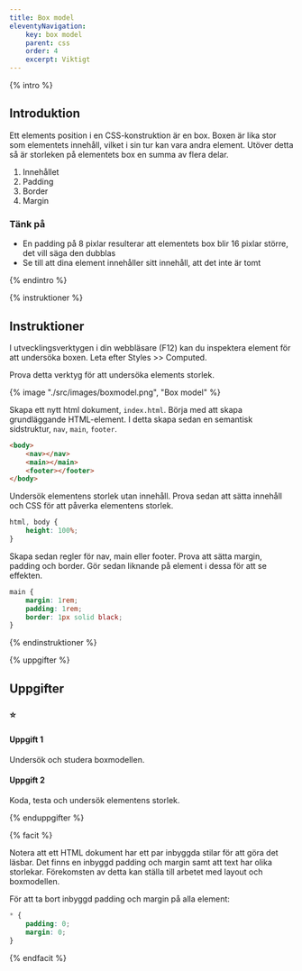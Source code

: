 ```yaml
---
title: Box model
eleventyNavigation:
    key: box model
    parent: css
    order: 4
    excerpt: Viktigt
---
```

{% intro %}

## Introduktion

Ett elements position i en CSS-konstruktion är en box. Boxen är lika stor som elementets innehåll, vilket i sin tur kan vara andra element.
Utöver detta så är storleken på elementets box en summa av flera delar.

1. Innehållet
2. Padding
3. Border
4. Margin

### Tänk på

- En padding på 8 pixlar resulterar att elementets box blir 16 pixlar större, det vill säga den dubblas
- Se till att dina element innehåller sitt innehåll, att det inte är tomt

{% endintro %}

{% instruktioner %}

## Instruktioner

I utvecklingsverktygen i din webbläsare (F12) kan du inspektera element för att undersöka boxen. Leta efter Styles >> Computed.

Prova detta verktyg för att undersöka elements storlek.

{% image "./src/images/boxmodel.png", "Box model" %}

Skapa ett nytt html dokument, ```index.html```.
Börja med att skapa grundläggande HTML-element. 
I detta skapa sedan en semantisk sidstruktur, ```nav```, ```main```, ```footer```.

```html
<body>
    <nav></nav>
    <main></main>
    <footer></footer>
</body>
```

Undersök elementens storlek utan innehåll. Prova sedan att sätta innehåll och CSS för att påverka elementens storlek.

```css
html, body {
    height: 100%;
}
```

Skapa sedan regler för nav, main eller footer. Prova att sätta margin, padding och border.
Gör sedan liknande på element i dessa för att se effekten.

```css
main {
    margin: 1rem;
    padding: 1rem;
    border: 1px solid black;
}
```

{% endinstruktioner %}

{% uppgifter %}

## Uppgifter
### ⭐
#### Uppgift 1

Undersök och studera boxmodellen.

#### Uppgift 2

Koda, testa och undersök elementens storlek.

{% enduppgifter %}

{% facit %}

Notera att ett HTML dokument har ett par inbyggda stilar för att göra det läsbar. Det finns en inbyggd padding och margin samt att text har olika storlekar. Förekomsten av detta kan ställa till arbetet med layout och boxmodellen.

För att ta bort inbyggd padding och margin på alla element:
```css
* {
    padding: 0;
    margin: 0;
}
```

{% endfacit %}